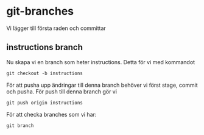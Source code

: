 # git-branches

Vi lägger till första raden och committar

## instructions branch

Nu skapa vi en branch som heter instructions. Detta för vi med kommandot

```md
git checkout -b instructions
```

För att pusha upp ändringar till denna branch behöver vi först stage, commit och pusha. För push till denna
branch gör vi 

```md
git push origin instructions
```

För att checka branches som vi har:

```md
git branch
```



